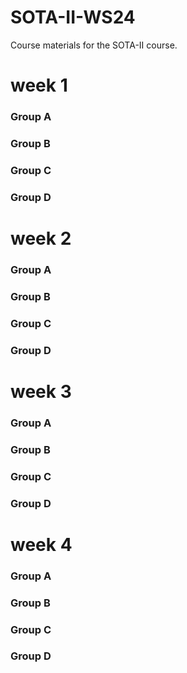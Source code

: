 # SOTA-II-WS24
Course materials for the SOTA-II course.

# week 1
### Group A

### Group B

### Group C


### Group D


# week 2
### Group A

### Group B

### Group C

### Group D

# week 3
### Group A

### Group B

### Group C

### Group D

# week 4
### Group A

### Group B

### Group C

### Group D
